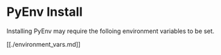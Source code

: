 # PyEnv Install

Installing PyEnv may require the folloing environment variables to be set.

[[./environment_vars.md]]
